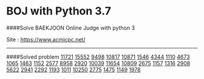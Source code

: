 BOJ with Python 3.7
===

####Solve BAEKJOON Online Judge with python 3

Site : https://www.acmicpc.net/

---

####Solved problem
[11721](https://www.acmicpc.net/problem/11721)
[15552](https://www.acmicpc.net/problem/15552)
[9498](https://www.acmicpc.net/problem/9498)
[10817](https://www.acmicpc.net/problem/10817)
[10871](https://www.acmicpc.net/problem/10871)
[1546](https://www.acmicpc.net/problem/1546)
[4344](https://www.acmicpc.net/problem/4344)
[1110](https://www.acmicpc.net/problem/1110)
[4673](https://www.acmicpc.net/problem/4673)
[1065](https://www.acmicpc.net/problem/1065)
[1463](https://www.acmicpc.net/problem/1463)
[1152](https://www.acmicpc.net/problem/1152)
[2577](https://www.acmicpc.net/problem/2577)
[8958](https://www.acmicpc.net/problem/8958)
[2920](https://www.acmicpc.net/problem/2920)
[10039](https://www.acmicpc.net/problem/10039)
[11654](https://www.acmicpc.net/problem/11654)
[10809](https://www.acmicpc.net/problem/10809)
[2675](https://www.acmicpc.net/problem/2675)
[1157](https://www.acmicpc.net/problem/1157)
[1316](https://www.acmicpc.net/problem/1316)
[2908](https://www.acmicpc.net/problem/2908)
[5622](https://www.acmicpc.net/problem/5622)
[2941](https://www.acmicpc.net/problem/2941)
[2292](https://www.acmicpc.net/problem/2292)
[1193](https://www.acmicpc.net/problem/1193)
[1011](https://www.acmicpc.net/problem/1011)
[10250](https://www.acmicpc.net/problem/10250)
[2775](https://www.acmicpc.net/problem/2775)
[1475](https://www.acmicpc.net/problem/1475)
[1149](https://www.acmicpc.net/problem/1149)
[1978](https://www.acmicpc.net/problem/1978)
